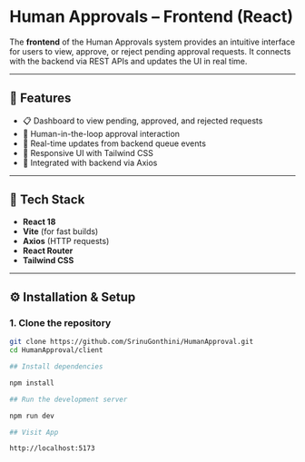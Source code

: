 # Human Approvals – Frontend (React)

The **frontend** of the Human Approvals system provides an intuitive interface for users to view, approve, or reject pending approval requests. It connects with the backend via REST APIs and updates the UI in real time.

---

## 🚀 Features

- 📋 Dashboard to view pending, approved, and rejected requests
- 🧠 Human-in-the-loop approval interaction
- 🔄 Real-time updates from backend queue events
- 💅 Responsive UI with Tailwind CSS
- 🔗 Integrated with backend via Axios

---

## 🧩 Tech Stack

- **React 18**
- **Vite** (for fast builds)
- **Axios** (HTTP requests)
- **React Router**
- **Tailwind CSS**

---

## ⚙️ Installation & Setup

### 1. Clone the repository

```bash
git clone https://github.com/SrinuGonthini/HumanApproval.git
cd HumanApproval/client

## Install dependencies

npm install

## Run the development server

npm run dev

## Visit App

http://localhost:5173
